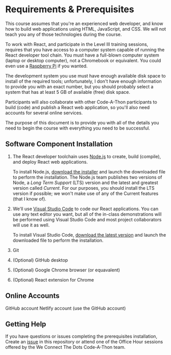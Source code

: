 # Requirements & Prerequisites

This course assumes that you're an experienced web developer, and know how to build web applications using HTML, JavaScript, and CSS. We will not teach you any of those technologies during the course.

To work with React, and participate in the Level III training sessions, requires that you have access to a computer system capable of running the React developer tool chain. You must have a full-blown computer system (laptop or desktop computer), not a Chromebook or equivalent. You could even use a [Raspberry Pi](https://www.raspberrypi.org/) if you wanted.

The development system you use must have enough available disk space to install of the required tools; unfortunately, I don't have enough information to provide you with an exact number, but you should probably select a system that has at least 5 GB of available (free) disk space.

Participants will also collaborate with other Code-A-Thon participants to build (code) and publish a React web application, so you'll also need accounts for several online services. 

The purpose of this document is to provide you with all of the details you need to begin the course with everything you need to be successful.

## Software Component Installation

1. The React developer toolchain uses [Node.js](https://nodejs.org/en/) to create, build (compile), and deploy React web applications.

	To install Node.js, [download the installer](https://nodejs.org/en/download/) and launch the downloaded file to perform the installation. The Node.js team publishes two versions of Node, a *Long Term Support* (LTS) version and the latest and greatest version called *Current*. For our purposes, you should install the LTS version if possible; we won't make use of any of the Current features (that I know of).

2. We'll use [Visual Studio Code](https://code.visualstudio.com/) to code our React applications. You can use any text editor you want, but all of the in-class demonstrations will be performed using Visual Studio Code and most project collaborators will use it as well.

	To install Visual Studio Code, [download the latest version](https://code.visualstudio.com/download) and launch the downloaded file to perform the installation. 

3. Git 

4. (Optional) GitHub desktop

5. (Optional) Google Chrome browser (or equavalent)

6. (Optional) React extension for Chrome


## Online Accounts

GitHub account
Netlify account (use the GitHub account)

## Getting Help

If you have questions or issues completing the prerequisites installation, Create an [issue](https://github.com/WCTD/code-a-thon-2021-level-3/issues) in this repository or attend one of the Office Hour sessions offered by the We Connect The Dots Code-A-Thon team. 
